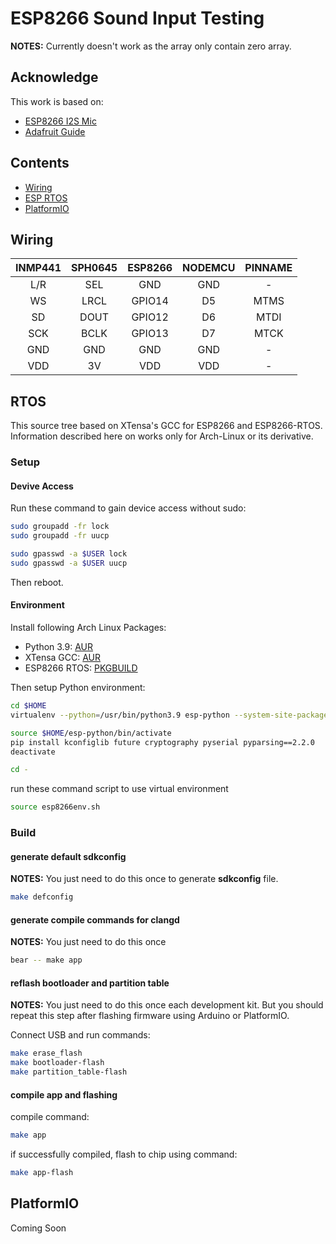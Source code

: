 # ESP8266 Sound Input Testing

**NOTES:** Currently doesn't work as the array only contain zero array.

## Acknowledge

This work is based on:

- [ESP8266 I2S Mic](https://github.com/joextodd/listener/blob/master/listener.ino)
- [Adafruit Guide](https://learn.adafruit.com/adafruit-i2s-mems-microphone-breakout)

## Contents

- [Wiring](#wiring)
- [ESP RTOS](#rtos)
- [PlatformIO](#platformio)

## Wiring

| INMP441 | SPH0645 | ESP8266 | NODEMCU | PINNAME |
|:-------:|:-------:|:-------:|:-------:|:-------:|
| L/R     | SEL     | GND     | GND     | -       |
| WS      | LRCL    | GPIO14  | D5      | MTMS    |
| SD      | DOUT    | GPIO12  | D6      | MTDI    |
| SCK     | BCLK    | GPIO13  | D7      | MTCK    |
| GND     | GND     | GND     | GND     | -       |
| VDD     | 3V      | VDD     | VDD     | -       |

## RTOS

This source tree based on XTensa's GCC for ESP8266 and ESP8266-RTOS.
Information described here on works only for Arch-Linux or its derivative.

### Setup

#### Devive Access

Run these command to gain device access without sudo:

```sh
sudo groupadd -fr lock
sudo groupadd -fr uucp

sudo gpasswd -a $USER lock
sudo gpasswd -a $USER uucp
```

Then reboot.

#### Environment

Install following Arch Linux Packages:

- Python 3.9: [AUR](https://aur.archlinux.org/packages/python39/)
- XTensa GCC: [AUR](https://aur.archlinux.org/packages/xtensa-lx106-elf-gcc-bin/)
- ESP8266 RTOS: [PKGBUILD](https://github.com/mekatronik-achmadi/archmate/tree/main/pkgbuilds/optional/esp8266-rtos/)

Then setup Python environment:

```sh
cd $HOME
virtualenv --python=/usr/bin/python3.9 esp-python --system-site-packages

source $HOME/esp-python/bin/activate
pip install kconfiglib future cryptography pyserial pyparsing==2.2.0
deactivate

cd -
```

run these command script to use virtual environment

```sh
source esp8266env.sh
```

### Build

#### generate default sdkconfig

**NOTES:** You just need to do this once to generate **sdkconfig** file.

```sh
make defconfig
```

#### generate compile commands for clangd

**NOTES:** You just need to do this once

```sh
bear -- make app
```

#### reflash bootloader and partition table

**NOTES:** You just need to do this once each development kit.
But you should repeat this step after flashing firmware using Arduino or PlatformIO.

Connect USB and run commands:

```sh
make erase_flash
make bootloader-flash
make partition_table-flash
```

#### compile app and flashing

compile command:

```sh
make app
```

if successfully compiled, flash to chip using command:

```sh
make app-flash
```

## PlatformIO

Coming Soon

